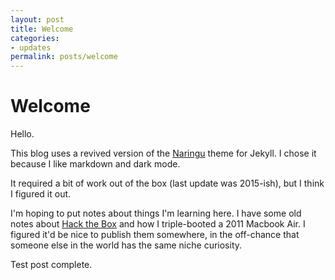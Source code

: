 ```yaml
---
layout: post
title: Welcome
categories:
- updates
permalink: posts/welcome
---
```


# Welcome

Hello.

This blog uses a revived version of the [Naringu](https://github.com/ariestiyansyah/naringu) theme for Jekyll. I chose it because I like markdown and dark mode.

It required a bit of work out of the box (last update was 2015-ish), but I think I figured it out.

I'm hoping to put notes about things I'm learning here. I have some old notes about [Hack the Box](https://www.hackthebox.com/) and how I triple-booted a 2011 Macbook Air. I figured it'd be nice to publish them somewhere, in the off-chance that someone else in the world has the same niche curiosity.

Test post complete.
